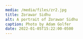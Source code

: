 ```yaml
---
media: /media/files/zr2.jpg
title: Zorawar Sidhu
alt: A portrait of Zorawar Sidhu
caption: Photo by Adam Golfer
date: 2022-01-05T15:22:00-0500
---
```

